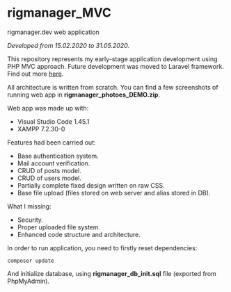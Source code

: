 # rigmanager_MVC
rigmanager.dev web application

*Developed from 15.02.2020 to 31.05.2020.*

This repository represents my early-stage application development using PHP MVC approach.
Future development was moved to Laravel framework. Find out more [here](https://github.com/Oleksii-T/rigmanager).

All architecture is written from scratch.
You can find a few screenshots of running web app in **rigmanager_photoes_DEMO.zip**.

Web app was made up with:
- Visual Studio Code 1.45.1
- XAMPP 7.2.30-0
 
Features had been carried out:
- Base authentication system.
- Mail account verification.
- CRUD of posts model.
- CRUD of users model.
- Partially complete fixed design written on raw CSS.
- Base file upload (files stored on web server and alias stored in DB).

What I missing:
- Security.
- Proper uploaded file system.
- Enhanced code structure and architecture.

In order to run application,
you need to firstly reset dependencies:
```
composer update
```
And initialize database, using
**rigmanager_db_init.sql** file (exported from PhpMyAdmin).
